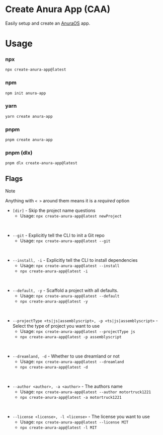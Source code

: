# Create Anura App (CAA)

Easily setup and create an [AnuraOS](https://github.com/mercuryworkshop/anuraos) app.

# Usage

### npx
```bash
npx create-anura-app@latest
```

### npm
```bash 
npm init anura-app
```

### yarn 
```bash 
yarn create anura-app 
```

### pnpm 
```bash 
pnpm create anura-app
```

### pnpm (dlx)
```bash
pnpm dlx create-anura-app@latest 
```

## Flags

> [!NOTE]
> Anything with `< >` around them means it is a *required* option

- `[dir]` - Skip the project name questions
    - Usage: `npx create-anura-app@latest newProject`

<br>

- `--git` - Explicitly tell the CLI to init a Git repo
    - Usage: `npx create-anura-app@latest --git`

<br>

- `--install, -i` - Explicitly tell the CLI to install dependencies
    - Usage: `npx create-anura-app@latest --install`
    - `npx create-anura-app@latest -i`

<br>

- `--default, -y` - Scaffold a project with all defaults.
    - Usage: `npx create-anura-app@latest --default`
    - `npx create-anura-app@latest -y`

<br>

- `--projectType <ts|js|assemblyscript>, -p <ts|js|assemblyscript>` - Select the type of project you want to use
    - Usage: `npx create-anura-app@latest --projectType js`
    - `npx create-anura-app@latest -p assemblyscript`

<br>

- `--dreamland, -d` - Whether to use dreamland or not
    - Usage: `npx create-anura-app@latest --dreamland`
    - `npx create-anura-app@latest -d`

<br>

- `--author <author>, -a <author>` - The authors name
    - Usage: `npx create-anura-app@latest --author motortruck1221`
    - `npx create-anura-app@latest -a motortruck1221`

<br>

- `--license <license>, -l <license>` - The license you want to use
    - Usage: `npx create-anura-app@latest --license MIT`
    - `npx create-anura-app@latest -l MIT`
